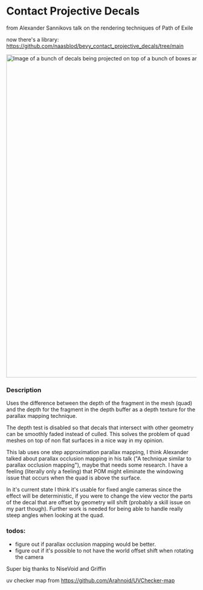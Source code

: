 # Contact Projective Decals
from Alexander Sannikovs talk on the rendering techniques of Path of Exile

now there's a library:
https://github.com/naasblod/bevy_contact_projective_decals/tree/main

<img width="856" alt="Image of a bunch of decals being projected on top of a bunch of boxes and stuff" src="https://github.com/naasblod/bevy_decal_lab/assets/51246882/85b17493-2428-41a1-9b54-83bf192fdc0a">

### Description
Uses the difference between the depth of the fragment in the mesh (quad) and the depth for the fragment in the depth buffer as a depth texture for the parallax mapping technique.

The depth test is disabled so that decals that intersect with other geometry can be smoothly faded instead of culled. This solves the problem of quad meshes on top of non flat surfaces in a nice way in my opinion.

This lab uses one step approximation parallax mapping, I think Alexander talked about parallax occlusion mapping in his talk ("A technique similar to parallax occlusion mapping"), maybe that needs some research. I have a feeling (literally only a feeling) that POM might eliminate the windowing issue that occurs when the quad is above the surface.

In it's current state I think it's usable for fixed angle cameras since the effect will be deterministic, if you were to change the view vector the parts of the decal that are offset by geometry will shift (probably a skill issue on my part though). Further work is needed for being able to handle really steep angles when looking at the quad.

### todos:
* figure out if parallax occlusion mapping would be better.
* figure out if it's possible to not have the world offset shift when rotating the camera

Super big thanks to NiseVoid and Griffin

uv checker map from https://github.com/Arahnoid/UVChecker-map
